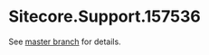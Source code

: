 # Sitecore.Support.157536

See [master branch](https://github.com/sitecoresupport/Sitecore.Support.157536) for details.